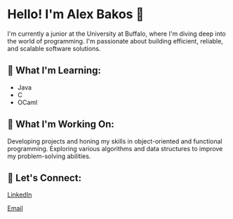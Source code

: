 
# Hello! I'm Alex Bakos 👋
I'm currently a junior at the University at Buffalo, where I'm diving deep into the world of programming. I'm passionate about building efficient, reliable, and scalable software solutions.

## 🌱 What I'm Learning:
- Java
- C
- OCaml
## 🔭 What I'm Working On:
Developing projects and honing my skills in object-oriented and functional programming.
Exploring various algorithms and data structures to improve my problem-solving abilities.
## 💬 Let's Connect:
[LinkedIn](https://www.linkedin.com/in/alexanderbakos/)

[Email](asbakos@buffalo.edu)



<!--
**Baekos/Baekos** is a ✨ _special_ ✨ repository because its `README.md` (this file) appears on your GitHub profile.

Here are some ideas to get you started:

- 🔭 I’m currently working on ...
- 🌱 I’m currently learning ...
- 👯 I’m looking to collaborate on ...
- 🤔 I’m looking for help with ...
- 💬 Ask me about ...
- 📫 How to reach me: ...
- 😄 Pronouns: ...
- ⚡ Fun fact: ...
-->
